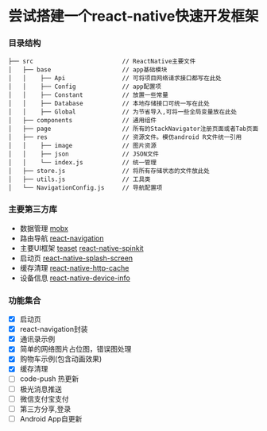 # 尝试搭建一个react-native快速开发框架


### 目录结构

```
├── src                         // ReactNative主要文件
│   ├── base                    // app基础模块
│   │    ├── Api                // 可将项目网络请求接口都写在此处
│   │    ├── Config             // app配置项
│   │    ├── Constant           // 放置一些常量
│   │    ├── Database           // 本地存储接口可统一写在此处
│   │    ├── Global             // 为节省导入,可将一些全局变量放在此处
│   ├── components              // 通用组件
│   ├── page                    // 所有的StackNavigator注册页面或者Tab页面
│   ├── res                     // 资源文件。模仿android R文件统一引用
│   │    ├── image              // 图片资源
│   │    ├── json               // JSON文件
│   │    └── index.js           // 统一管理
│   ├── store.js                // 将所有存储状态的文件放此处
│   ├── utils.js                // 工具类
│   └── NavigationConfig.js     // 导航配置项

```



### 主要第三方库
 - 数据管理   [mobx](https://github.com/mobxjs/mobx)
 - 路由导航  [react-navigation](https://github.com/react-navigation/react-navigation)
 - 主要UI框架  [teaset](https://github.com/rilyu/teaset)  [react-native-spinkit](https://github.com/maxs15/react-native-spinkit)
 - 启动页     [react-native-splash-screen](https://github.com/crazycodeboy/react-native-splash-screen)
 - 缓存清理   [react-native-http-cache](https://github.com/reactnativecn/react-native-http-cache)
 - 设备信息   [react-native-device-info](https://github.com/rebeccahughes/react-native-device-info)

### 功能集合
- [x] 启动页
- [x] react-navigation封装
- [x] 通讯录示例
- [x] 简单的网络图片占位图，错误图处理
- [x] 购物车示例(包含动画效果)
- [x] 缓存清理
- [ ] code-push 热更新
- [ ] 极光消息推送
- [ ] 微信支付宝支付
- [ ] 第三方分享,登录
- [ ] Android App自更新